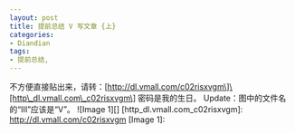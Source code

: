 ```yaml
---
layout: post
title: 提前总结 V 写文章 {上}
categories:
- Diandian
tags:
- 提前总结, 
---
```

不方便直接贴出来，请转：\[http://dl.vmall.com/c02risxvgm\]\[http\_dl.vmall.com\_c02risxvgm\] 密码是我的生日。 Update：图中的文件名的“III”应该是“V”。 !\[Image 1\]\[\] \[http\_dl.vmall.com\_c02risxvgm\]: http://dl.vmall.com/c02risxvgm \[Image 1\]: